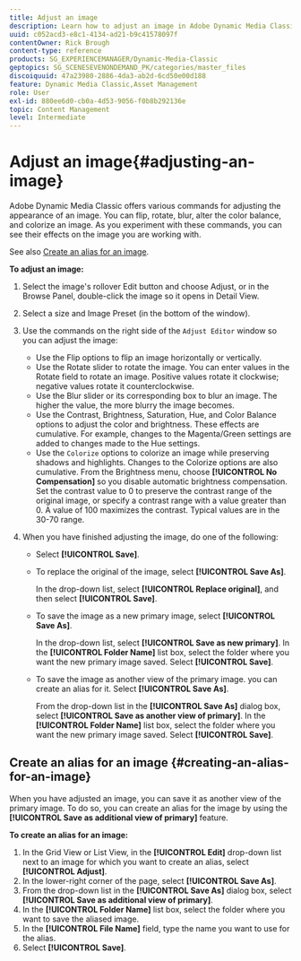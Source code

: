 ```yaml
---
title: Adjust an image
description: Learn how to adjust an image in Adobe Dynamic Media Classic.
uuid: c052acd3-e8c1-4134-ad21-b9c41578097f
contentOwner: Rick Brough
content-type: reference
products: SG_EXPERIENCEMANAGER/Dynamic-Media-Classic
geptopics: SG_SCENESEVENONDEMAND_PK/categories/master_files
discoiquuid: 47a23980-2886-4da3-ab2d-6cd50e00d188
feature: Dynamic Media Classic,Asset Management
role: User
exl-id: 880ee6d0-cb0a-4d53-9056-f0b8b292136e
topic: Content Management
level: Intermediate
---
```

# Adjust an image{#adjusting-an-image}

Adobe Dynamic Media Classic offers various commands for adjusting the appearance of an image. You can flip, rotate, blur, alter the color balance, and colorize an image. As you experiment with these commands, you can see their effects on the image you are working with.

See also [Create an alias for an image](adjusting-image.md#creating_an_alias_for_an_image).

**To adjust an image:**

1. Select the image's rollover Edit button and choose Adjust, or in the Browse Panel, double-click the image so it opens in Detail View.
1. Select a size and Image Preset (in the bottom of the window).
1. Use the commands on the right side of the `Adjust Editor` window so you can adjust the image:

    * Use the Flip options to flip an image horizontally or vertically.
    * Use the Rotate slider to rotate the image. You can enter values in the Rotate field to rotate an image. Positive values rotate it clockwise; negative values rotate it counterclockwise.
    * Use the Blur slider or its corresponding box to blur an image. The higher the value, the more blurry the image becomes.
    * Use the Contrast, Brightness, Saturation, Hue, and Color Balance options to adjust the color and brightness. These effects are cumulative. For example, changes to the Magenta/Green settings are added to changes made to the Hue settings.
    * Use the `Colorize` options to colorize an image while preserving shadows and highlights. Changes to the Colorize options are also cumulative. From the Brightness menu, choose **[!UICONTROL No Compensation]** so you disable automatic brightness compensation. Set the contrast value to 0 to preserve the contrast range of the original image, or specify a contrast range with a value greater than 0. A value of 100 maximizes the contrast. Typical values are in the 30-70 range.

1. When you have finished adjusting the image, do one of the following:

    * Select **[!UICONTROL Save]**.

    * To replace the original of the image, select **[!UICONTROL Save As]**.

      In the drop-down list, select **[!UICONTROL Replace original]**, and then select **[!UICONTROL Save]**.

    * To save the image as a new primary image, select **[!UICONTROL Save As]**.

      In the drop-down list, select **[!UICONTROL Save as new primary]**.
      In the **[!UICONTROL Folder Name]** list box, select the folder where you want the new primary image saved.
      Select **[!UICONTROL Save]**.

    * To save the image as another view of the primary image. you can create an alias for it. Select **[!UICONTROL Save As]**.

      From the drop-down list in the **[!UICONTROL Save As]** dialog box, select **[!UICONTROL Save as another view of primary]**.
      In the **[!UICONTROL Folder Name]** list box, select the folder where you want the new primary image saved.
      Select **[!UICONTROL Save]**.

## Create an alias for an image {#creating-an-alias-for-an-image}

When you have adjusted an image, you can save it as another view of the primary image. To do so, you can create an alias for the image by using the **[!UICONTROL Save as additional view of primary]** feature.

**To create an alias for an image:**

1. In the Grid View or List View, in the **[!UICONTROL Edit]** drop-down list next to an image for which you want to create an alias, select **[!UICONTROL Adjust]**.
1. In the lower-right corner of the page, select **[!UICONTROL Save As]**.
1. From the drop-down list in the **[!UICONTROL Save As]** dialog box, select **[!UICONTROL Save as additional view of primary]**.
1. In the **[!UICONTROL Folder Name]** list box, select the folder where you want to save the aliased image.
1. In the **[!UICONTROL File Name]** field, type the name you want to use for the alias.
1. Select **[!UICONTROL Save]**.
